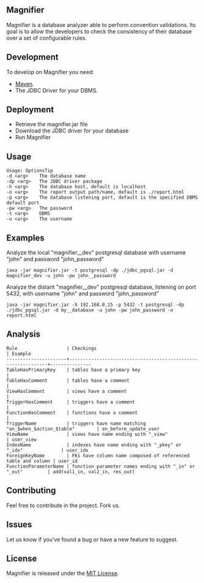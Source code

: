 ## Magnifier

Magnifier is a database analyzer able to perform convention validations. Its goal is to allow the developers to check the consistency of their database over a set of configurable rules. 

## Development

To develop on Magnifier you need:

- [Maven](https://github.com/apache/maven).
- The JDBC Driver for your DBMS.

## Deployment

- Retrieve the magnifier.jar file
- Download the JDBC driver for your database
- Run Magnifier

## Usage

	Usage: OptionsTip
	-d <arg>    The database name
	-dp <arg>   The JDBC driver package
	-h <arg>    The database host, default is localhost
	-o <arg>    The report output path/name, default is ./report.html
	-p <arg>    The database listening port, default is the specified DBMS default port
	-pw <arg>   The password
	-t <arg>    DBMS
	-u <arg>    The username

## Examples

Analyze the local "magnifier__dev" postgresql database with username "john" and password "john_password"

	java -jar magnifier.jar -t postgresql -dp ./jdbc_pgsql.jar -d magnifier_dev -u john -pw john__password

Analyze the distant "magnifier__dev" postgresql database, listening on port 5432, with username "john" and password "john_password"

	java -jar magnifier.jar -h 192.168.0.15 -p 5432 -t postgresql -dp ./jdbc_pgsql.jar -d my__database -u john -pw john_password -o report.html

## Analysis
	Rule                  | Checkings                                                    | Example
	----------------------+--------------------------------------------------------------+---------------
	TableHasPrimaryKey    | tables have a primary key                                    | 
	TableHasComment       | tables have a comment                                        | 
	ViewHasComment        | views have a comment                                         | 
	TriggerHasComment     | triggers have a comment                                      | 
	FunctionHasComment    | functions have a comment                                     | 
	TriggerName           | triggers have name matching "on_$when_$action_$table"        | on_before_update_user
	ViewName              | views have name ending with "_view"                          | user_view
	IndexName             | indexes have name ending with "_pkey" or "_idx"              | user_idx
	ForeignKeyName        | FKs have column name composed of referenced table and column | user_id
	FunctionParameterName | function parameter names ending with "_in" or "_out"         | add(val1_in, val2_in, res_out)

	

## Contributing

Feel free to contribute in the project. Fork us.

## Issues

Let us know if you've found a bug or have a new feature to suggest.

## License

Magnifier is released under the [MIT License](http://www.opensource.org/licenses/MIT).
